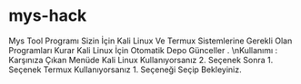 # mys-hack
Mys Tool
Programı Sizin İçin Kali Linux Ve Termux Sistemlerine Gerekli Olan Programları Kurar 
Kali Linux İçin Otomatik Depo Günceller .
\nKullanımı : Karşınıza Çıkan Menüde Kali Linux Kullanıyorsanız 2. Seçenek Sonra 1. Seçenek 
Termux Kullanıyorsanız 1. Seçeneği Seçip Bekleyiniz.
